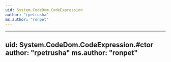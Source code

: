 ```yaml
---
uid: System.CodeDom.CodeExpression
author: "rpetrusha"
ms.author: "ronpet"
---
```


---
uid: System.CodeDom.CodeExpression.#ctor
author: "rpetrusha"
ms.author: "ronpet"
---
